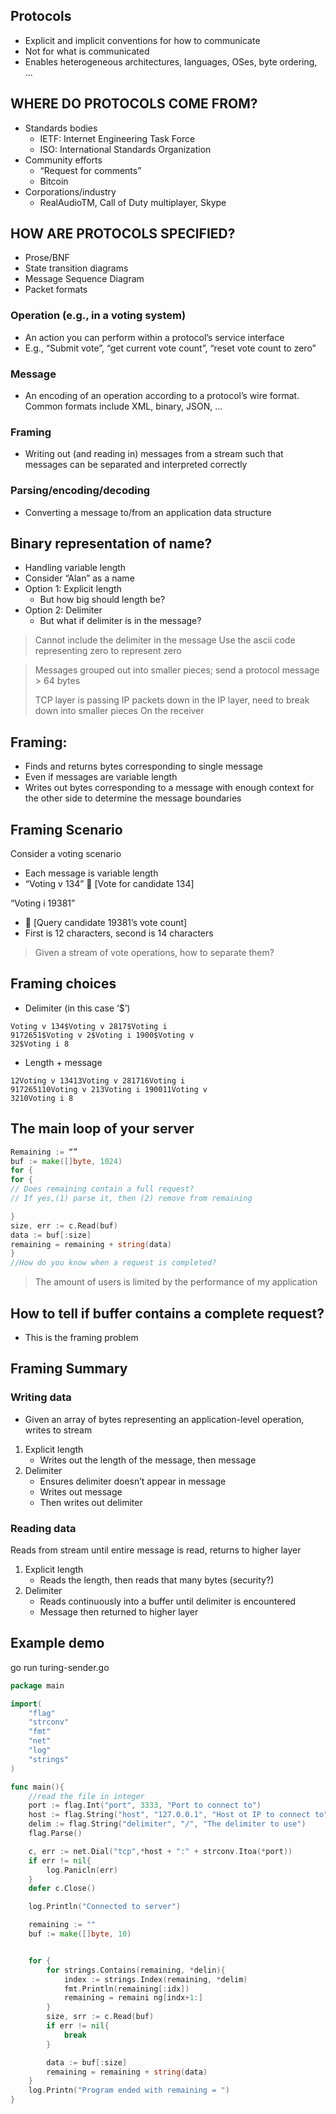 ## Protocols

- Explicit and implicit conventions for
  how to communicate
- Not for what is communicated
- Enables heterogeneous architectures,
  languages, OSes, byte ordering, ...

## WHERE DO PROTOCOLS COME FROM?

- Standards bodies
  - IETF: Internet Engineering Task
    Force
  - ISO: International Standards
    Organization
- Community efforts
  - “Request for comments”
  - Bitcoin
- Corporations/industry
  - RealAudioTM, Call of Duty
    multiplayer, Skype

## HOW ARE PROTOCOLS SPECIFIED?

- Prose/BNF
- State transition diagrams
- Message Sequence Diagram
- Packet formats

### Operation (e.g., in a voting system)

- An action you can perform within a protocol’s service interface
- E.g., “Submit vote”, “get current vote count”, “reset vote count
  to zero”

### Message

- An encoding of an operation according to a protocol’s wire
  format. Common formats include XML, binary, JSON, ...

### Framing

- Writing out (and reading in) messages from a stream such that
  messages can be separated and interpreted correctly

### Parsing/encoding/decoding

- Converting a message to/from an application data structure

## Binary representation of name?

- Handling variable length
- Consider “Alan” as a name
- Option 1: Explicit length
  - But how big should length be?
- Option 2: Delimiter
  - But what if delimiter is in the message?

> Cannot include the delimiter in the message
> Use the ascii code representing zero to represent zero

> Messages grouped out into smaller pieces;
> send a protocol message > 64 bytes
>
> TCP layer is passing IP packets down in the IP layer, need to break down into smaller pieces
> On the receiver

## Framing:

- Finds and returns bytes
  corresponding to single message
- Even if messages are variable
  length
- Writes out bytes corresponding
  to a message with enough
  context for the other side to
  determine the message
  boundaries

## Framing Scenario

Consider a voting scenario

- Each message is variable length
- “Voting v 134”  [Vote for candidate 134]

“Voting i 19381”

-  [Query candidate 19381’s vote count]
- First is 12 characters, second is 14 characters

> Given a stream of vote operations, how to
> separate them?

## Framing choices

- Delimiter (in this case ‘$’)

```
Voting v 134$Voting v 2817$Voting i
9172651$Voting v 2$Voting i 1900$Voting v
32$Voting i 8
```

- Length + message

```
12Voting v 13413Voting v 281716Voting i
917265110Voting v 213Voting i 190011Voting v
3210Voting i 8
```

## The main loop of your server

```go
Remaining := “”
buf := make([]byte, 1024)
for {
for {
// Does remaining contain a full request?
// If yes,(1) parse it, then (2) remove from remaining

}
size, err := c.Read(buf)
data := buf[:size]
remaining = remaining + string(data)
}
//How do you know when a request is completed?
```

> The amount of users is limited by the performance of my application

## How to tell if buffer contains a complete request?

- This is the framing problem

## Framing Summary

### Writing data

- Given an array of bytes
  representing an application-level
  operation, writes to stream

1. Explicit length
   - Writes out the length of the
     message, then message
2. Delimiter
   - Ensures delimiter doesn’t
     appear in message
   - Writes out message
   - Then writes out delimiter

### Reading data

Reads from stream until entire
message is read, returns to higher
layer

1. Explicit length
   - Reads the length, then reads
     that many bytes (security?)
2. Delimiter
   - Reads continuously into a
     buffer until delimiter is
     encountered
   - Message then returned to
     higher layer

## Example demo

go run turing-sender.go

```go
package main

import(
    "flag"
    "strconv"
    "fmt"
    "net"
    "log"
    "strings"
)

func main(){
    //read the file in integer
    port := flag.Int("port", 3333, "Port to connect to")
    host := flag.String("host", "127.0.0.1", "Host ot IP to connect to")
    delim := flag.String("delimiter", "/", "The delimiter to use")
    flag.Parse()

    c, err := net.Dial("tcp",*host + ":" + strconv.Itoa(*port))
    if err != nil{
        log.Panicln(err)
    }
    defer c.Close()

    log.Println("Connected to server")

    remaining := ""
    buf := make([]byte, 10)


    for {
        for strings.Contains(remaining, *delin){
            index := strings.Index(remaining, *delim)
            fmt.Println(remaining[:idx])
            remaining = remaini ng[indx+1:]
        }
        size, srr := c.Read(buf)
        if err != nil{
            break
        }

        data := buf[:size]
        remaining = remaining + string(data)
    }
    log.Printn("Program ended with remaining = ")
}

```
